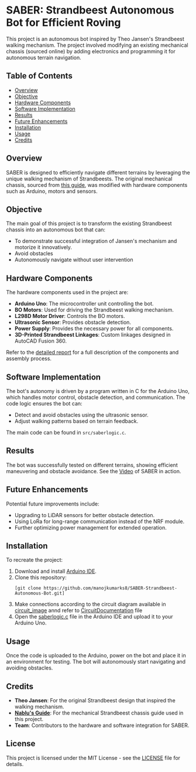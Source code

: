 # SABER: Strandbeest Autonomous Bot for Efficient Roving

This project is an autonomous bot inspired by Theo Jansen's Strandbeest walking mechanism. The project involved modifying an existing mechanical chassis (sourced online) by adding electronics and programming it for autonomous terrain navigation.

## Table of Contents
- [Overview](#overview)
- [Objective](#objective)
- [Hardware Components](#hardware-components)
- [Software Implementation](#software-implementation)
- [Results](#results)
- [Future Enhancements](#future-enhancements)
- [Installation](#installation)
- [Usage](#usage)
- [Credits](#credits)

## Overview
SABER is designed to efficiently navigate different terrains by leveraging the unique walking mechanism of Strandbeests. The original mechanical chassis, sourced from [this guide](https://www.nablu.com/2020/05/building-strandbeest.html?m=1), was modified with hardware components such as Arduino, motors and sensors.

## Objective
The main goal of this project is to transform the existing Strandbeest chassis into an autonomous bot that can:
- To demonstrate successful integration of Jansen's mechanism and motorize it innovatively.
- Avoid obstacles
- Autonomously navigate without user intervention

## Hardware Components
The hardware components used in the project are:
- **Arduino Uno**: The microcontroller unit controlling the bot.
- **BO Motors**: Used for driving the Strandbeest walking mechanism.
- **L298D Motor Driver**: Controls the BO motors.
- **Ultrasonic Sensor**: Provides obstacle detection.
- **Power Supply**: Provides the necessary power for all components.
- **3D-Printed Strandbeest Linkages**: Custom linkages designed in AutoCAD Fusion 360.

Refer to the [detailed report](https://github.com/manojkumarks8/SABER-Strandbeest-Autonomous-Bot/SABERProjectReport.pdf) for a full description of the components and assembly process.

## Software Implementation
The bot's autonomy is driven by a program written in C for the Arduino Uno, which handles motor control, obstacle detection, and communication. The code logic ensures the bot can:
- Detect and avoid obstacles using the ultrasonic sensor.
- Adjust walking patterns based on terrain feedback.

The main code can be found in `src/saberlogic.c`.

## Results
The bot was successfully tested on different terrains, showing efficient maneuvering and obstacle avoidance. See the [Video](./saber.mp4) of SABER in action.

## Future Enhancements
Potential future improvements include:
- Upgrading to LiDAR sensors for better obstacle detection.
- Using LoRa for long-range communication instead of the NRF module.
- Further optimizing power management for extended operation.

## Installation
To recreate the project:
1. Download and install [Arduino IDE](https://www.arduino.cc/en/software).
2. Clone this repository:
    ```
    [git clone https://github.com/manojkumarks8/SABER-Strandbeest-Autonomous-Bot.git]
    ```
3. Make connections according to the circuit diagram available in [circuit_image](./circuit_image.png) annd refer to [CircuitDocumentation](./CircuitDocumentation.pdf) file
4. Open the [saberlogic.c](./saberlogic.c) file in the Arduino IDE and upload it to your Arduino Uno.

## Usage
Once the code is uploaded to the Arduino, power on the bot and place it in an environment for testing. The bot will autonomously start navigating and avoiding obstacles.

## Credits
- **Theo Jansen**: For the original Strandbeest design that inspired the walking mechanism.
- **[Nablu's Guide](https://www.nablu.com/2020/05/building-strandbeest.html?m=1)**: For the mechanical Strandbeest chassis guide used in this project.
- **Team**: Contributors to the hardware and software integration for SABER.

## License
This project is licensed under the MIT License - see the [LICENSE](./LICENSE) file for details.
